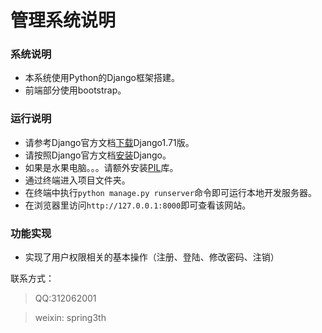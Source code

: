 # 管理系统说明

### 系统说明

* 本系统使用Python的Django框架搭建。
* 前端部分使用bootstrap。

### 运行说明

* 请参考Django官方文档[下载](https://www.djangoproject.com/download/)Django1.71版。
* 请按照Django官方文档[安装](https://docs.djangoproject.com/en/1.7/intro/install/)Django。
* 如果是水果电脑。。。请额外安装[PIL](http://www.pythonware.com/products/pil/)库。
* 通过终端进入项目文件夹。
* 在终端中执行`python manage.py runserver`命令即可运行本地开发服务器。
* 在浏览器里访问`http://127.0.0.1:8000`即可查看该网站。

### 功能实现

* 实现了用户权限相关的基本操作（注册、登陆、修改密码、注销）

联系方式：


> QQ:312062001


> weixin: spring3th
